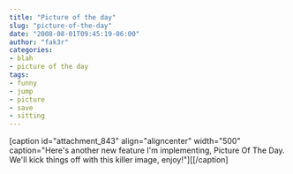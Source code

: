 ```yaml
---
title: "Picture of the day"
slug: "picture-of-the-day"
date: "2008-08-01T09:45:19-06:00"
author: "fak3r"
categories:
- blah
- picture of the day
tags:
- funny
- jump
- picture
- save
- sitting
---
```


[caption id="attachment_843" align="aligncenter" width="500" caption="Here's another new feature I'm implementing, Picture Of The Day.  We'll kick things off with this killer image, enjoy!"][[/caption]
